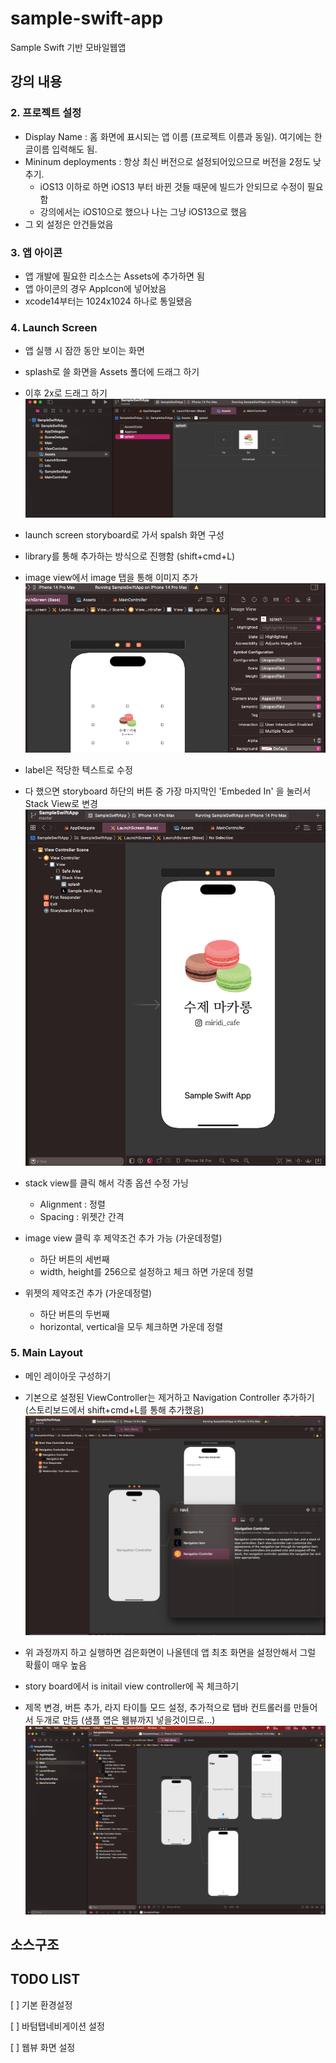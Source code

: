 # sample-swift-app

Sample Swift 기반 모바일웹앱

## 강의 내용

### 2. 프로젝트 설정

- Display Name : 홈 화면에 표시되는 앱 이름 (프로젝트 이름과 동일). 여기에는 한글이름 입력해도 됨.
- Mininum deployments : 항상 최신 버전으로 설정되어있으므로 버전을 2정도 낮추기.
  - iOS13 이하로 하면 iOS13 부터 바뀐 것들 때문에 빌드가 안되므로 수정이 필요함
  - 강의에서는 iOS10으로 했으나 나는 그냥 iOS13으로 했음
- 그 외 설정은 안건들었음

### 3. 앱 아이콘

- 앱 개발에 필요한 리소스는 Assets에 추가하면 됨
- 앱 아이콘의 경우 AppIcon에 넣어놨음
- xcode14부터는 1024x1024 하나로 통일됐음

### 4. Launch Screen

- 앱 실행 시 잠깐 동안 보이는 화면
- splash로 쓸 화면을 Assets 폴더에 드래그 하기
- 이후 2x로 드래그 하기
![Splash 이미지 추가](images/launch_screen_1.png)

- launch screen storyboard로 가서 spalsh 화면 구성
- library를 통해 추가하는 방식으로 진행함 (shift+cmd+L)

- image view에서 image 탭을 통해 이미지 추가
![image view 설정](images/launch_screen_2.png)

- label은 적당한 텍스트로 수정
- 다 했으면 storyboard 하단의 버튼 중 가장 마지막인 'Embeded In' 을 눌러서 Stack View로 변경
![stack view](images/launch_screen_3.png)

- stack view를 클릭 해서 각종 옵션 수정 가닝
  - Alignment : 정렬
  - Spacing : 위젯간 간격
- image view 클릭 후 제약조건 추가 가능 (가운데정렬)
  - 하단 버튼의 세번째
  - width, height를 256으로 설정하고 체크 하면 가운데 정렬
- 위젯의 제약조건 추가 (가운데정렬)
  - 하단 버튼의 두번째
  - horizontal, vertical을 모두 체크하면 가운데 정렬

### 5. Main Layout

- 메인 레이아웃 구성하기
- 기본으로 설정된 ViewController는 제거하고 Navigation Controller 추가하기 (스토리보드에서 shift+cmd+L를 통해 추가했음)
![new controller add](images/main_layout_1.png)

- 위 과정까지 하고 실행하면 검은화면이 나올텐데 앱 최초 화면을 설정안해서 그럴 확률이 매우 높음
- story board에서 is initail view controller에 꼭 체크하기

- 제목 변경, 버튼 추가, 라지 타이틀 모드 설정, 추가적으로 탭바 컨트롤러를 만들어서 두개로 만듬 (샘플 앱은 웹뷰까지 넣을것이므로...)
![여기까지 완성본](images/main_layout_2.png)

## 소스구조

## TODO LIST

[ ] 기본 환경설정

[ ] 바텀탭네비게이션 설정

[ ] 웹뷰 화면 설정
